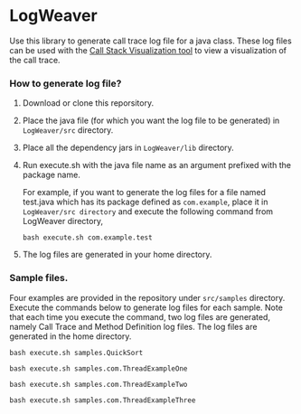 # LogWeaver

Use this library to generate call trace log file for a java class. These log files can be used with the [Call Stack Visualization tool](https://github.com/omersalar/CSVFull) to view a visualization of the call trace.

### How to generate log file?
1. Download or clone this reporsitory.
2. Place the java file (for which you want the log file to be generated) in `LogWeaver/src` directory.
3. Place all the dependency jars in `LogWeaver/lib` directory.
4. Run execute.sh with the java file name as an argument prefixed with the package name.
  
    For example, if you want to generate the log files for a file named test.java which has its package defined as `com.example`, place it in `LogWeaver/src directory` and execute the following command from LogWeaver directory,
 
   `bash execute.sh com.example.test`

5. The log files are generated in your home directory.

### Sample files.
Four examples are provided in the repository under `src/samples` directory. Execute the commands below to generate log files for each sample. Note that each time you execute the command, two log files are generated, namely Call Trace and Method Definition log files. The log files are generated in the home directory.

`bash execute.sh samples.QuickSort`

`bash execute.sh samples.com.ThreadExampleOne`

`bash execute.sh samples.com.ThreadExampleTwo`

`bash execute.sh samples.com.ThreadExampleThree`
